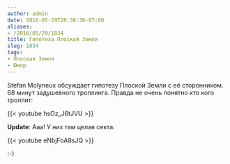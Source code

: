 ```yaml
---
author: admin
date: 2016-05-29T20:38:36-07:00
aliases:
- /2016/05/29/1834
title: Гипотеза Плоской Земли
slug: 1834
tags:
- Плоская Земля
- Юмор
---
```


Stefan Molyneux обсуждает гипотезу Плоской Земли с её сторонником. 68 минут задушевного троллинга. Правда не очень понятно кто кого троллит:

{{< youtube hsOz_J6tJVU >}}

<!--more-->

**Update**: Ааа! У них там целая секта:

{{< youtube eNbjFoA8sJQ >}}

:-)

